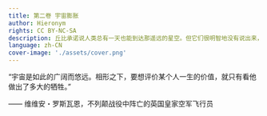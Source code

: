 ```yaml
---
title: 第二卷 宇宙膨胀
author: Hieronym
rights: CC BY-NC-SA
description: 丘比承诺说人类总有一天也能到达那遥远的星空。但它们很明智地没有说出来，人类将会在那里遇到什么。
language: zh-CN
cover-image: './assets/cover.png'
---
```


“宇宙是如此的广阔而悠远。相形之下，要想评价某个人一生的价值，就只有看他做出了多大的牺牲。”

—— 维维安・罗斯瓦恩，不列颠战役中阵亡的英国皇家空军飞行员
